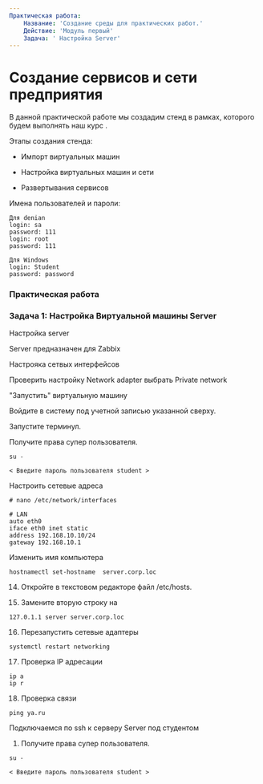 ```yaml
---
Практическая работа:
    Название: 'Создание среды для практических работ.'
    Действие: 'Модуль первый'
    Задача: ' Настройка Server'
---
```

# **Создание сервисов и сети предприятия**

В данной практической работе мы создадим стенд в рамках, которого будем выполнять наш курс .

Этапы создания стенда:

- Импорт виртуальных машин

- Настройка виртуальных машин и сети

- Развертывания сервисов

Имена пользователей и пароли:
```
Для denian
login: sa 
password: 111
login: root 
password: 111
```
```
Для Windows
login: Student 
password: password
```
### **Практическая работа**

### **Задача 1: Настройка Виртуальной машины Server**

Настройка server

Server предназначен для Zabbix


Настрояка сетвых интерфейсов

Проверить настройку Network adapter
выбрать Private network
   
"Запустить" виртуальную машину

Войдите в систему под учетной записью указанной сверху.

Запустите терминул.

Получите права супер пользователя.

```
su -
```
```
< Введите пароль пользователя student >
```

Настроить сетевые адреса
    
```
# nano /etc/network/interfaces
```
```
# LAN
auto eth0
iface eth0 inet static
address 192.168.10.10/24
gateway 192.168.10.1

```
Изменить имя компьютера
```
hostnamectl set-hostname  server.corp.loc
```
14. Откройте в текстовом редакторе файл /etc/hosts.

15. Замените вторую строку на
```
127.0.1.1 server server.corp.loc
```

16. Перезапустить сетевые адаптеры
```
systemctl restart networking
```
17. Проверка IP адресации
```
ip a
ip r
```
18. Проверка связи
```
ping ya.ru
```


Подключаемся по ssh к серверу Server под студентом

1. Получите права супер пользователя.

```
su -
```
```
< Введите пароль пользователя student >
```

